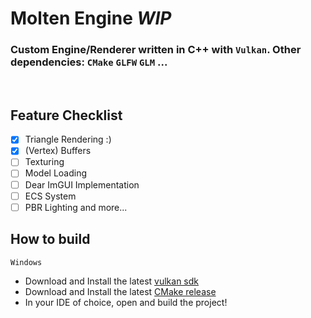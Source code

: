 # Molten Engine ***WIP***

### Custom Engine/Renderer written in C++ with `Vulkan`. Other dependencies: `CMake` `GLFW` `GLM` ...

<br>

## Feature Checklist
- [x] Triangle Rendering :)
- [x] (Vertex) Buffers
- [ ] Texturing
- [ ] Model Loading
- [ ] Dear ImGUI Implementation
- [ ] ECS System
- [ ] PBR Lighting 
and more...

## How to build
`Windows`
- Download and Install the latest [vulkan sdk](https://www.lunarg.com/vulkan-sdk/)
- Download and Install the latest [CMake release](https://cmake.org/download/)
- In your IDE of choice, open and build the project!
